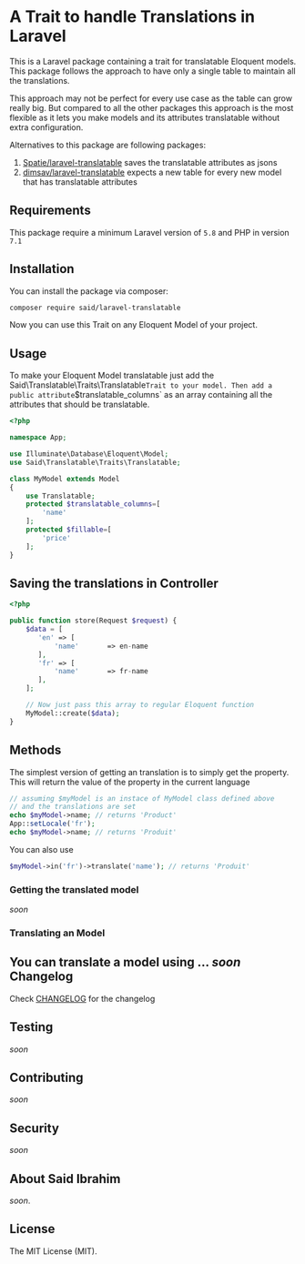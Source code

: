A Trait to handle Translations in Laravel
===
This is a Laravel package containing a trait for translatable Eloquent models. This package follows
the approach to have only a single table to maintain all the translations.

This approach may not be perfect for every use case as the table can grow really big. But compared to all the
other packages this approach is the most flexible as it lets you make models and its attributes translatable
without extra configuration.

Alternatives to this package are following packages:

1. [Spatie/laravel-translatable](https://github.com/spatie/laravel-translatable) saves the translatable
attributes as jsons
2. [dimsav/laravel-translatable](https://github.com/dimsav/laravel-translatable) expects a new table for
every new model that has translatable attributes

## Requirements

This package require a minimum Laravel version of `5.8` and PHP in version `7.1`

Installation
---
You can install the package via composer:

```bash
composer require said/laravel-translatable
```

Now you can use this Trait on any Eloquent Model of your project.

Usage
---

To make your Eloquent Model translatable just add the Said\Translatable\Traits\Translatable` Trait to your model.
Then add a public attribute `$translatable_columns` as an array containing all the attributes that should be translatable.

```php
<?php

namespace App;

use Illuminate\Database\Eloquent\Model;
use Said\Translatable\Traits\Translatable;

class MyModel extends Model
{
    use Translatable;
    protected $translatable_columns=[
        'name'
    ];
    protected $fillable=[
        'price'
    ];
}
```

Saving the translations in Controller
---

```php
<?php

public function store(Request $request) {
    $data = [
       'en' => [
           'name'       => en-name
       ],
       'fr' => [
           'name'       => fr-name
       ],
    ];

    // Now just pass this array to regular Eloquent function    
    MyModel::create($data);
}
```

Methods
---

The simplest version of getting an translation is to simply get the property. This will return the value of
the property in the current language

```php
// assuming $myModel is an instace of MyModel class defined above
// and the translations are set
echo $myModel->name; // returns 'Product'
App::setLocale('fr');
echo $myModel->name; // returns 'Produit'
```

You can also use

```php
$myModel->in('fr')->translate('name'); // returns 'Produit'
```

### Getting the translated model
*soon*

### Translating an Model

You can translate a model using ...
*soon*
Changelog
---
Check [CHANGELOG](CHANGELOG.md) for the changelog

Testing
---
*soon*
    
Contributing
---
*soon*

Security
---
*soon*

About Said Ibrahim
---
*soon*.

License
---
The MIT License (MIT).
